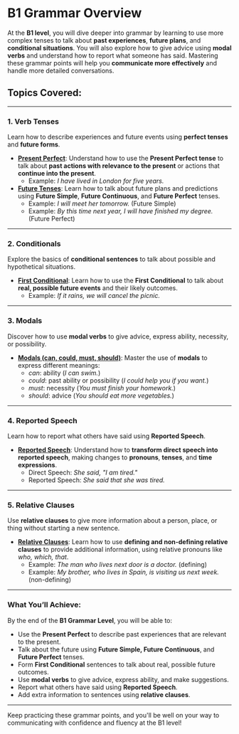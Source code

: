 # B1 Grammar Overview

At the **B1 level**, you will dive deeper into grammar by learning to use more complex tenses to talk about **past experiences**, **future plans**, and **conditional situations**. You will also explore how to give advice using **modal verbs** and understand how to report what someone has said. Mastering these grammar points will help you **communicate more effectively** and handle more detailed conversations.

## Topics Covered:

---

### **1. Verb Tenses**

Learn how to describe experiences and future events using **perfect tenses** and **future forms**.

- **[Present Perfect](present_perfect.md)**: Understand how to use the **Present Perfect tense** to talk about **past actions with relevance to the present** or actions that **continue into the present**.
  - Example: _I have lived in London for five years._
- **[Future Tenses](future_tenses.md)**: Learn how to talk about future plans and predictions using **Future Simple**, **Future Continuous**, and **Future Perfect** tenses.
  - Example: _I will meet her tomorrow._ (Future Simple)
  - Example: _By this time next year, I will have finished my degree._ (Future Perfect)

---

### **2. Conditionals**

Explore the basics of **conditional sentences** to talk about possible and hypothetical situations.

- **[First Conditional](first_conditional.md)**: Learn how to use the **First Conditional** to talk about **real, possible future events** and their likely outcomes.
  - Example: _If it rains, we will cancel the picnic._

---

### **3. Modals**

Discover how to use **modal verbs** to give advice, express ability, necessity, or possibility.

- **[Modals (can, could, must, should)](modals.md)**: Master the use of **modals** to express different meanings:
  - _can_: ability (_I can swim._)
  - _could_: past ability or possibility (_I could help you if you want._)
  - _must_: necessity (_You must finish your homework._)
  - _should_: advice (_You should eat more vegetables._)

---

### **4. Reported Speech**

Learn how to report what others have said using **Reported Speech**.

- **[Reported Speech](reported_speech.md)**: Understand how to **transform direct speech into reported speech**, making changes to **pronouns**, **tenses**, and **time expressions**.
  - Direct Speech: _She said, "I am tired."_
  - Reported Speech: _She said that she was tired._

---

### **5. Relative Clauses**

Use **relative clauses** to give more information about a person, place, or thing without starting a new sentence.

- **[Relative Clauses](relative_clauses.md)**: Learn how to use **defining and non-defining relative clauses** to provide additional information, using relative pronouns like _who, which, that_.
  - Example: _The man who lives next door is a doctor._ (defining)
  - Example: _My brother, who lives in Spain, is visiting us next week._ (non-defining)

---

<!-- ### **Practice & Exercises**

Reinforce your knowledge with exercises that focus on key grammar points:

- **[B1 Present Perfect Practice](present_perfect_quiz.md)**: Practice forming sentences in the **Present Perfect tense** to talk about past experiences.
- **[First Conditional Exercises](first_conditional_exercise.md)**: Apply your understanding of the **First Conditional** with real-life scenarios.
- **[Modals Quiz](modals_quiz.md)**: Test your ability to use **modals** to express possibility, ability, advice, and obligation.
- **[Reported Speech Exercises](reported_speech_exercise.md)**: Practice transforming direct speech into reported speech in various contexts.

--- -->

### **What You’ll Achieve:**

By the end of the **B1 Grammar Level**, you will be able to:

- Use the **Present Perfect** to describe past experiences that are relevant to the present.
- Talk about the future using **Future Simple, Future Continuous**, and **Future Perfect** tenses.
- Form **First Conditional** sentences to talk about real, possible future outcomes.
- Use **modal verbs** to give advice, express ability, and make suggestions.
- Report what others have said using **Reported Speech**.
- Add extra information to sentences using **relative clauses**.

---

Keep practicing these grammar points, and you'll be well on your way to communicating with confidence and fluency at the B1 level!

